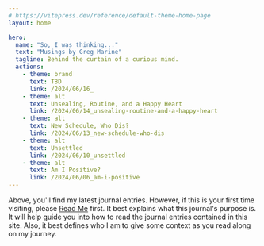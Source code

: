 ```yaml
---
# https://vitepress.dev/reference/default-theme-home-page
layout: home

hero:
  name: "So, I was thinking..."
  text: "Musings by Greg Marine"
  tagline: Behind the curtain of a curious mind.
  actions:
    - theme: brand
      text: TBD
      link: /2024/06/16_
    - theme: alt
      text: Unsealing, Routine, and a Happy Heart
      link: /2024/06/14_unsealing-routine-and-a-happy-heart
    - theme: alt
      text: New Schedule, Who Dis?
      link: /2024/06/13_new-schedule-who-dis
    - theme: alt
      text: Unsettled
      link: /2024/06/10_unsettled
    - theme: alt
      text: Am I Positive?
      link: /2024/06/06_am-i-positive
---
```


Above, you'll find my latest journal entries. However, if this is your first time visiting, please [Read Me](read-me) first. It best explains what this journal's purpose is. It will help guide you into how to read the journal entries contained in this site. Also, it best defines who I am to give some context as you read along on my journey.